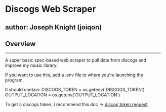# Discogs Web Scraper

## author: Joseph Knight (joiqon)

## Overview
---
A super basic spec-based web scraper to pull data from discogs and improve my music library.

If you want to use this, add a .env file to where you're launching the program. 

It should contain:
DISCOGS_TOKEN = os.getenv('DISCOGS_TOKEN')
OUTPUT_LOCATION = os.getenv('OUTPUT_LOCATION')

To get a discogs token, I recommend this doc -> [discog token request](https://www.discogs.com/settings/developers)
